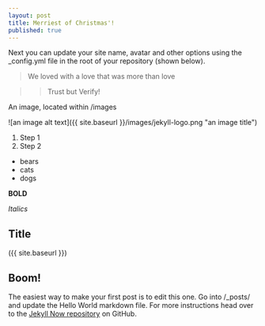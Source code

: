```yaml
---
layout: post
title: Merriest of Christmas'!
published: true
---
```


Next you can update your site name, avatar and other options using the _config.yml file in the root of your repository (shown below).


> We loved with a love that was more than love

>> Trust but Verify!

An image, located within /images

![an image alt text]({{ site.baseurl }}/images/jekyll-logo.png "an image title")

1. Step 1
2. Step 2 

- bears
- cats
- dogs


**BOLD**

_Italics_ 

## Title

({{ site.baseurl }})

## Boom!

The easiest way to make your first post is to edit this one. Go into /_posts/ and update the Hello World markdown file. For more instructions head over to the [Jekyll Now repository](https://github.com/barryclark/jekyll-now) on GitHub.

